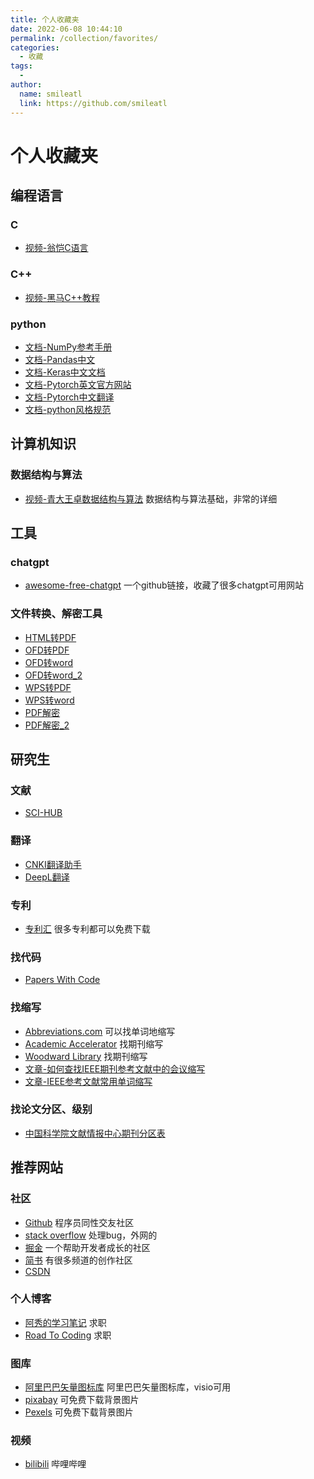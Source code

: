 ```yaml
---
title: 个人收藏夹
date: 2022-06-08 10:44:10
permalink: /collection/favorites/
categories:
  - 收藏
tags:
  - 
author: 
  name: smileatl
  link: https://github.com/smileatl
---
```


# 个人收藏夹

## 编程语言

### C
* [视频-翁恺C语言](https://www.bilibili.com/video/BV1dr4y1n7vA/?spm_id_from=333.337.search-card.all.click&vd_source=75e186a4ea53b333296d6f44a426177c)

### C++
* [视频-黑马C++教程](https://www.bilibili.com/video/BV1et411b73Z/?spm_id_from=333.337.search-card.all.click&vd_source=75e186a4ea53b333296d6f44a426177c)


### python
* [文档-NumPy参考手册](https://www.numpy.org.cn/reference/)
* [文档-Pandas中文](https://www.numpy.org.cn/reference/)
* [文档-Keras中文文档](https://keras.io/zh/)
* [文档-Pytorch英文官方网站](https://pytorch.org/tutorials/)
* [文档-Pytorch中文翻译](https://pytorch.apachecn.org/#/)
* [文档-python风格规范](https://zh-google-styleguide.readthedocs.io/en/latest/google-python-styleguide/python_style_rules/#)

## 计算机知识
### 数据结构与算法
* [视频-青大王卓数据结构与算法](https://www.bilibili.com/video/BV1nJ411V7bd/?spm_id_from=333.337.search-card.all.click&vd_source=75e186a4ea53b333296d6f44a426177c) 数据结构与算法基础，非常的详细

## 工具
### chatgpt
* [awesome-free-chatgpt](https://github.com/LiLittleCat/awesome-free-chatgpt) 一个github链接，收藏了很多chatgpt可用网站

### 文件转换、解密工具
* [HTML转PDF](https://www.ilovepdf.com/zh-cn/html-to-pdf)
* [OFD转PDF](https://speedpdf.com/zh-cn/convert/ofd-to-pdf)
* [OFD转word](https://www.easeconvert.com/ofd-to-word/)
* [OFD转word_2](https://jisuimg.com/zh-cn/convert/ofd-to-word)
* [WPS转PDF](https://www.easeconvert.com/wps-to-pdf/) 
* [WPS转word](https://www.easeconvert.com/wps-to-word/) 
* [PDF解密](https://www.cleverpdf.com/cn/unlock-pdf) 
* [PDF解密_2](https://smallpdf.com/cn/unlock-pdf) 

## 研究生
### 文献
* [SCI-HUB](https://sci-hub.wf/) 

### 翻译
* [CNKI翻译助手](https://dict.cnki.net/index)
* [DeepL翻译](https://www.deepl.com/translator) 

### 专利
* [专利汇](https://www.patenthub.cn/) 很多专利都可以免费下载

### 找代码
* [Papers With Code](https://paperswithcode.com/)

### 找缩写
* [Abbreviations.com](https://www.abbreviations.com/) 可以找单词地缩写
* [Academic Accelerator](https://academic-accelerator.com/Journal-Abbreviation/zh-CN/Ieee-Transactions-on-Mobile-Computing) 找期刊缩写
* [Woodward Library](https://woodward.library.ubc.ca/woodward/research-help/journal-abbreviations/) 找期刊缩写
* [文章-如何查找IEEE期刊参考文献中的会议缩写](https://blog.csdn.net/qq_35154082/article/details/103259213)
* [文章-IEEE参考文献常用单词缩写](https://journals.ieeeauthorcenter.ieee.org/wp-content/uploads/sites/7/IEEE_Reference_Guide.pdf)



### 找论文分区、级别
* [中国科学院文献情报中心期刊分区表](https://www.fenqubiao.com/)

## 推荐网站
### 社区
* [Github](https://github.com/) 程序员同性交友社区
* [stack overflow](https://stackoverflow.com/) 处理bug，外网的
* [掘金](https://juejin.im/) 一个帮助开发者成长的社区
* [简书](https://www.jianshu.com/) 有很多频道的创作社区
* [CSDN](https://www.csdn.net/)

### 个人博客
* [阿秀的学习笔记](https://interviewguide.cn/) 求职
* [Road To Coding](https://www.r2coding.com/#/) 求职

### 图库
- [阿里巴巴矢量图标库](https://www.iconfont.cn/) 阿里巴巴矢量图标库，visio可用
- [pixabay](https://pixabay.com/zh/) 可免费下载背景图片
- [Pexels](https://www.pexels.com/zh-cn/) 可免费下载背景图片

### 视频
* [bilibili](https://www.bilibili.com/) 哔哩哔哩
